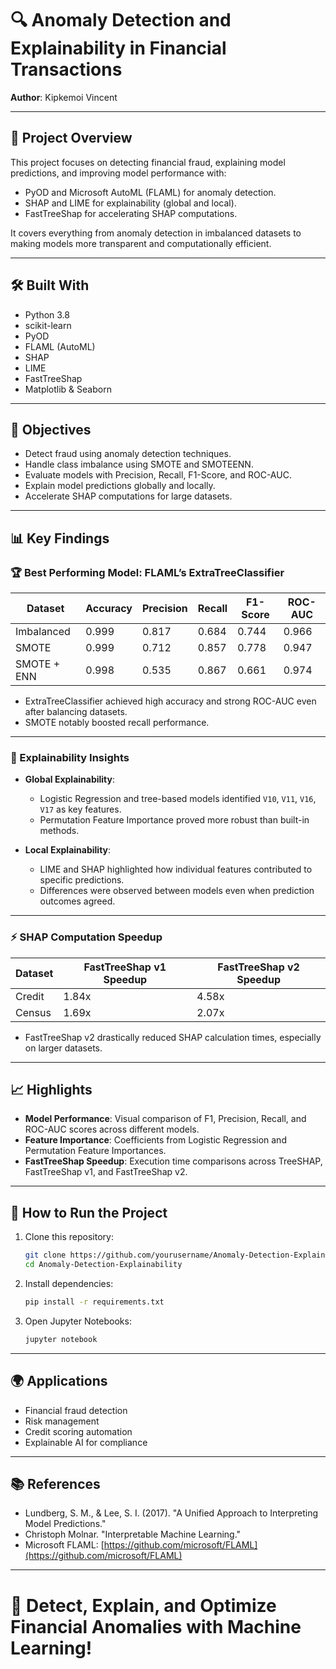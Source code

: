 # 🔍 Anomaly Detection and Explainability in Financial Transactions

**Author**: Kipkemoi Vincent 

---

## 📖 Project Overview

This project focuses on detecting financial fraud, explaining model predictions, and improving model performance with:
- PyOD and Microsoft AutoML (FLAML) for anomaly detection.
- SHAP and LIME for explainability (global and local).
- FastTreeShap for accelerating SHAP computations.

It covers everything from anomaly detection in imbalanced datasets to making models more transparent and computationally efficient.

---

## 🛠️ Built With

- Python 3.8
- scikit-learn
- PyOD
- FLAML (AutoML)
- SHAP
- LIME
- FastTreeShap
- Matplotlib & Seaborn

---

## 🎯 Objectives

- Detect fraud using anomaly detection techniques.
- Handle class imbalance using SMOTE and SMOTEENN.
- Evaluate models with Precision, Recall, F1-Score, and ROC-AUC.
- Explain model predictions globally and locally.
- Accelerate SHAP computations for large datasets.

---

## 📊 Key Findings

### 🏆 Best Performing Model: FLAML’s ExtraTreeClassifier

| Dataset      | Accuracy | Precision | Recall | F1-Score | ROC-AUC |
|--------------|----------|-----------|--------|----------|---------|
| Imbalanced   | 0.999    | 0.817     | 0.684  | 0.744    | 0.966   |
| SMOTE        | 0.999    | 0.712     | 0.857  | 0.778    | 0.947   |
| SMOTE + ENN  | 0.998    | 0.535     | 0.867  | 0.661    | 0.974   |

- ExtraTreeClassifier achieved high accuracy and strong ROC-AUC even after balancing datasets.
- SMOTE notably boosted recall performance.

---

### 🧠 Explainability Insights

- **Global Explainability**:  
  - Logistic Regression and tree-based models identified `V10`, `V11`, `V16`, `V17` as key features.
  - Permutation Feature Importance proved more robust than built-in methods.

- **Local Explainability**:  
  - LIME and SHAP highlighted how individual features contributed to specific predictions.
  - Differences were observed between models even when prediction outcomes agreed.

---

### ⚡ SHAP Computation Speedup

| Dataset | FastTreeShap v1 Speedup | FastTreeShap v2 Speedup |
|---------|-------------------------|-------------------------|
| Credit  | 1.84x                    | 4.58x                    |
| Census  | 1.69x                    | 2.07x                    |

- FastTreeShap v2 drastically reduced SHAP calculation times, especially on larger datasets.

---

## 📈  Highlights

- **Model Performance**: Visual comparison of F1, Precision, Recall, and ROC-AUC scores across different models.
- **Feature Importance**: Coefficients from Logistic Regression and Permutation Feature Importances.
- **FastTreeShap Speedup**: Execution time comparisons across TreeSHAP, FastTreeShap v1, and FastTreeShap v2.

---

## 🚀 How to Run the Project

1. Clone this repository:
    ```bash
    git clone https://github.com/yourusername/Anomaly-Detection-Explainability.git
    cd Anomaly-Detection-Explainability
    ```

2. Install dependencies:
    ```bash
    pip install -r requirements.txt
    ```

3. Open Jupyter Notebooks:
    ```bash
    jupyter notebook
    ```

---

## 🌍 Applications

- Financial fraud detection
- Risk management
- Credit scoring automation
- Explainable AI for compliance

---

## 📚 References

- Lundberg, S. M., & Lee, S. I. (2017). "A Unified Approach to Interpreting Model Predictions."
- Christoph Molnar. "Interpretable Machine Learning."
- Microsoft FLAML: [https://github.com/microsoft/FLAML](https://github.com/microsoft/FLAML)

---

# 🚀 Detect, Explain, and Optimize Financial Anomalies with Machine Learning!
